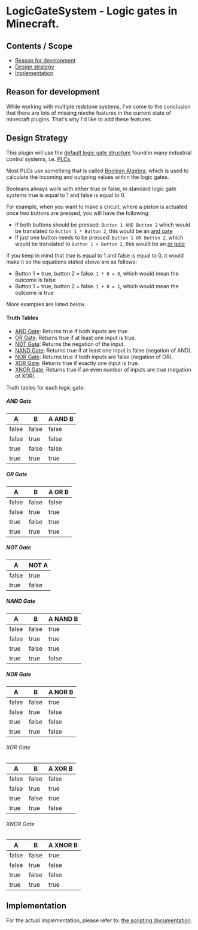 # LogicGateSystem - Logic gates in Minecraft.

## Contents / Scope
- [Reason for development](#reason-for-development)
- [Design strategy](#design-strategy)
- [Implementation](#implementation)

## Reason for development
While working with multiple redstone systems, I've come to the conclusion that there are lots of missing nieche features in the current state of minecraft plugins. That's why I'd like to add these features.

## Design Strategy
This plugin will use the [default logic gate structure](https://en.wikipedia.org/wiki/Logic_gate) found in many industrial control systems, i.e. [PLCs](https://en.wikipedia.org/wiki/Programmable_logic_controller).

Most PLCs use something that is called [Boolean Algebra](https://en.wikipedia.org/wiki/Boolean_algebra), which is used to calculate the incoming and outgoing values within the logic gates.

Booleans always work with either true or false, in standard logic gate systems true is equal to 1 and false is equal to 0.

For example, when you want to make a circuit, where a piston is actuated once two buttons are pressed, you will have the following:
- If both buttons should be pressed: ```Button 1 AND Button 2``` which would be translated to ```Button 1 * Button 2```, this would be an [and gate](#and-gate)
- If just one button needs to be pressed: ```Button 1 OR Button 2```, which would be translated to ```Button 1 + Button 2```, this would be an [or gate](#or-gate)

If you keep in mind that true is equal to 1 and false is equal to 0, it would make it so the equations stated above are as follows:
- Button 1 = true, button 2 = false. ```1 * 0 = 0```, which would mean the outcome is false
- Button 1 = true, button 2 = false. ```1 + 0 = 1```, which would mean the outcome is true

More examples are listed below.

#### Truth Tables
- [AND Gate](#and-gate): Returns true if both inputs are true.
- [OR Gate](#or-gate): Returns true if at least one input is true.
- [NOT Gate](#not-gate): Returns the negation of the input.
- [NAND Gate](#nand-gate): Returns true if at least one input is false (negation of AND).
- [NOR Gate](#nor-gate): Returns true if both inputs are false (negation of OR).
- [XOR Gate](#xor-gate): Returns true if exactly one input is true.
- [XNOR Gate](#xnor-gate): Returns true if an even number of inputs are true (negation of XOR).

Truth tables for each logic gate:
##### AND Gate
| A     | B     | A AND B |
|-------|-------|---------|
| false | false | false   |
| false | true  | false   |
| true  | false | false   |
| true  | true  | true    |
##### OR Gate
| A     | B     | A OR B  |
|-------|-------|---------|
| false | false | false   |
| false | true  | true    |
| true  | false | true    |
| true  | true  | true    |
##### NOT Gate
| A     | NOT A |
|-------|-------|
| false | true  |
| true  | false |
##### NAND Gate
| A     | B     | A NAND B|
|-------|-------|---------|
| false | false | true    |
| false | true  | true    |
| true  | false | true    |
| true  | true  | false   |
##### NOR Gate
| A     | B     | A NOR B |
|-------|-------|---------|
| false | false | true    |
| false | true  | false   |
| true  | false | false   |
| true  | true  | false   |
###### XOR Gate
| A     | B     | A XOR B |
|-------|-------|---------|
| false | false | false   |
| false | true  | true    |
| true  | false | true    |
| true  | true  | false   |
###### XNOR Gate
| A     | B     | A XNOR B|
|-------|-------|---------|
| false | false | true    |
| false | true  | false   |
| true  | false | false   |
| true  | true  | true    |


## Implementation
For the actual implementation, please refer to: [the scripting documentation](https://github.com/FantasieCraftResort/RideControl/blob/master/Documentation/Scripting/Scripting.md).
